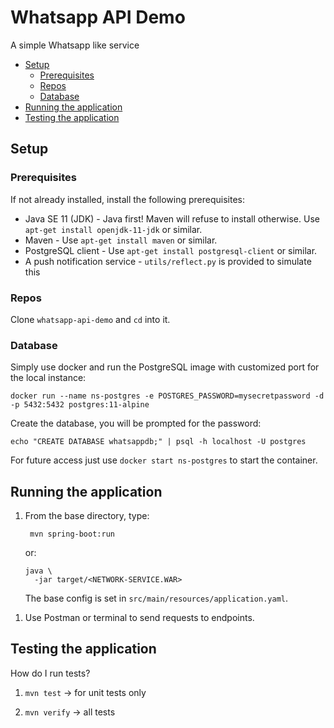 # Whatsapp API Demo

A simple Whatsapp like service 

- [Setup](#setup)
    - [Prerequisites](#prerequisites)
    - [Repos](#repos)
    - [Database](#database)
- [Running the application](#running-the-application)
- [Testing the application](#testing-the-application)

## Setup

### Prerequisites

If not already installed, install the following prerequisites:

* Java SE 11 (JDK) - Java first! Maven will refuse to install otherwise. Use `apt-get install openjdk-11-jdk` or
  similar.
* Maven - Use `apt-get install maven` or similar.
* PostgreSQL client - Use `apt-get install postgresql-client` or similar.
* A push notification service - `utils/reflect.py` is provided to simulate this

### Repos

Clone `whatsapp-api-demo` and `cd` into it.

### Database

Simply use docker and run the PostgreSQL image with customized port for the local instance:

    docker run --name ns-postgres -e POSTGRES_PASSWORD=mysecretpassword -d -p 5432:5432 postgres:11-alpine

Create the database, you will be prompted for the password:

    echo "CREATE DATABASE whatsappdb;" | psql -h localhost -U postgres

For future access just use `docker start ns-postgres` to start the container.

## Running the application

1. From the base directory, type:

        mvn spring-boot:run

   or:

       java \
         -jar target/<NETWORK-SERVICE.WAR>


   The base config is set in `src/main/resources/application.yaml`.


>

1. Use Postman or terminal to send requests to endpoints.

## Testing the application

How do I run tests?

1. `mvn test` -> for unit tests only


1. `mvn verify` -> all tests

